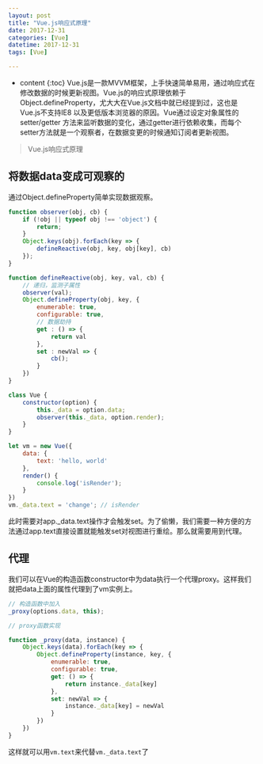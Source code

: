 ```yaml
---
layout: post
title: "Vue.js响应式原理"
date: 2017-12-31
categories: [Vue]
datetime: 2017-12-31
tags: [Vue]

---
```

* content
{:toc}
Vue.js是一款MVVM框架，上手快速简单易用，通过响应式在修改数据的时候更新视图。Vue.js的响应式原理依赖于Object.defineProperty，尤大大在Vue.js文档中就已经提到过，这也是Vue.js不支持IE8 以及更低版本浏览器的原因。Vue通过设定对象属性的 setter/getter 方法来监听数据的变化，通过getter进行依赖收集，而每个setter方法就是一个观察者，在数据变更的时候通知订阅者更新视图。
<!-- more -->

> Vue.js响应式原理


## 将数据data变成可观察的
通过Object.defineProperty简单实现数据观察。
```js
function observer(obj, cb) {
    if (!obj || typeof obj !== 'object') {
        return;
    }
    Object.keys(obj).forEach(key => {
        defineReactive(obj, key, obj[key], cb)
    });
}

function defineReactive(obj, key, val, cb) {
    // 递归，监测子属性
    observer(val);
    Object.defineProperty(obj, key, {
        enumerable: true,
        configurable: true,
        // 数据劫持
        get : () => {
            return val
        },
        set : newVal => {
            cb();
        }
    })
}

class Vue {
    constructor(option) {
        this._data = option.data;
        observer(this._data, option.render);
    }
}

let vm = new Vue({
    data: {
        text: 'hello, world'
    },
    render() {
        console.log('isRender');
    }
})
vm._data.text = 'change'; // isRender

```
此时需要对app._data.text操作才会触发set。为了偷懒，我们需要一种方便的方法通过app.text直接设置就能触发set对视图进行重绘。那么就需要用到代理。

## 代理
我们可以在Vue的构造函数constructor中为data执行一个代理proxy。这样我们就把data上面的属性代理到了vm实例上。

```js
// 构造函数中加入
_proxy(options.data, this);

// proxy函数实现

function _proxy(data, instance) {
    Object.keys(data).forEach(key => {
        Object.defineProperty(instance, key, {
            enumerable: true,
            configurable: true,
            get: () => {
                return instance._data[key]
            },
            set: newVal => {
                instance._data[key] = newVal
            }
        })
    })
}

```
这样就可以用```vm.text```来代替```vm._data.text```了

